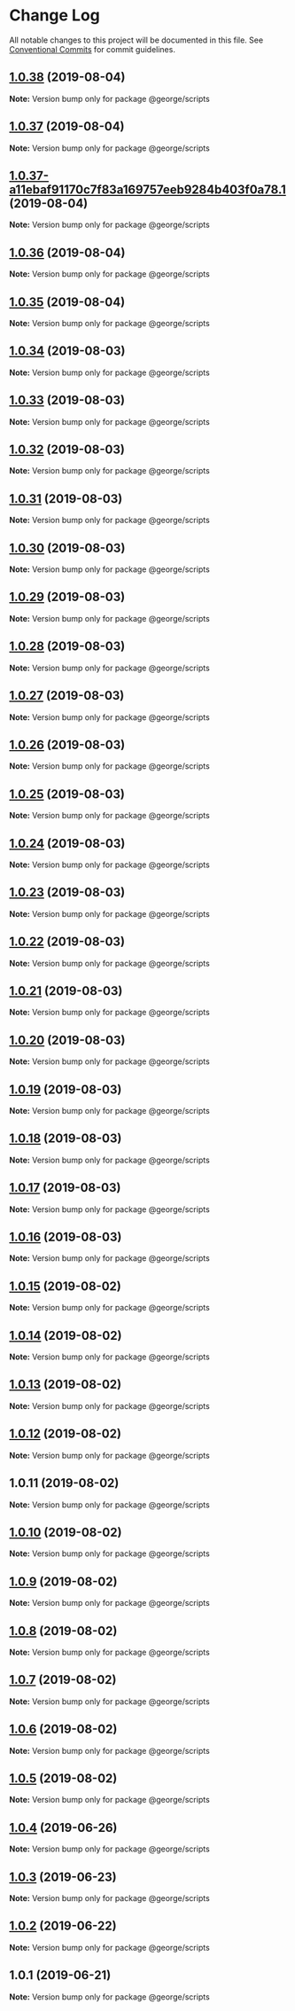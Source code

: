 # Change Log

All notable changes to this project will be documented in this file.
See [Conventional Commits](https://conventionalcommits.org) for commit guidelines.

## [1.0.38](https://github.com/ThreeMammals/george/compare/@george/scripts@1.0.37...@george/scripts@1.0.38) (2019-08-04)

**Note:** Version bump only for package @george/scripts





## [1.0.37](https://github.com/ThreeMammals/george/compare/@george/scripts@1.0.37-a11ebaf91170c7f83a169757eeb9284b403f0a78.1...@george/scripts@1.0.37) (2019-08-04)

**Note:** Version bump only for package @george/scripts





## [1.0.37-a11ebaf91170c7f83a169757eeb9284b403f0a78.1](https://github.com/ThreeMammals/george/compare/@george/scripts@1.0.36...@george/scripts@1.0.37-a11ebaf91170c7f83a169757eeb9284b403f0a78.1) (2019-08-04)

**Note:** Version bump only for package @george/scripts





## [1.0.36](https://github.com/ThreeMammals/george/compare/@george/scripts@1.0.35...@george/scripts@1.0.36) (2019-08-04)

**Note:** Version bump only for package @george/scripts





## [1.0.35](https://github.com/ThreeMammals/george/compare/@george/scripts@1.0.34...@george/scripts@1.0.35) (2019-08-04)

**Note:** Version bump only for package @george/scripts





## [1.0.34](https://github.com/ThreeMammals/george/compare/@george/scripts@1.0.33...@george/scripts@1.0.34) (2019-08-03)

**Note:** Version bump only for package @george/scripts





## [1.0.33](https://github.com/ThreeMammals/george/compare/@george/scripts@1.0.32...@george/scripts@1.0.33) (2019-08-03)

**Note:** Version bump only for package @george/scripts





## [1.0.32](https://github.com/ThreeMammals/george/compare/@george/scripts@1.0.31...@george/scripts@1.0.32) (2019-08-03)

**Note:** Version bump only for package @george/scripts





## [1.0.31](https://github.com/ThreeMammals/george/compare/@george/scripts@1.0.11...@george/scripts@1.0.31) (2019-08-03)

**Note:** Version bump only for package @george/scripts





## [1.0.30](https://github.com/ThreeMammals/george/compare/@george/scripts@1.0.29...@george/scripts@1.0.30) (2019-08-03)

**Note:** Version bump only for package @george/scripts





## [1.0.29](https://github.com/ThreeMammals/george/compare/@george/scripts@1.0.28...@george/scripts@1.0.29) (2019-08-03)

**Note:** Version bump only for package @george/scripts





## [1.0.28](https://github.com/ThreeMammals/george/compare/@george/scripts@1.0.27...@george/scripts@1.0.28) (2019-08-03)

**Note:** Version bump only for package @george/scripts





## [1.0.27](https://github.com/ThreeMammals/george/compare/@george/scripts@1.0.26...@george/scripts@1.0.27) (2019-08-03)

**Note:** Version bump only for package @george/scripts





## [1.0.26](https://github.com/ThreeMammals/george/compare/@george/scripts@1.0.25...@george/scripts@1.0.26) (2019-08-03)

**Note:** Version bump only for package @george/scripts





## [1.0.25](https://github.com/ThreeMammals/george/compare/@george/scripts@1.0.24...@george/scripts@1.0.25) (2019-08-03)

**Note:** Version bump only for package @george/scripts





## [1.0.24](https://github.com/ThreeMammals/george/compare/@george/scripts@1.0.23...@george/scripts@1.0.24) (2019-08-03)

**Note:** Version bump only for package @george/scripts





## [1.0.23](https://github.com/ThreeMammals/george/compare/@george/scripts@1.0.22...@george/scripts@1.0.23) (2019-08-03)

**Note:** Version bump only for package @george/scripts





## [1.0.22](https://github.com/ThreeMammals/george/compare/@george/scripts@1.0.21...@george/scripts@1.0.22) (2019-08-03)

**Note:** Version bump only for package @george/scripts





## [1.0.21](https://github.com/ThreeMammals/george/compare/@george/scripts@1.0.20...@george/scripts@1.0.21) (2019-08-03)

**Note:** Version bump only for package @george/scripts





## [1.0.20](https://github.com/ThreeMammals/george/compare/@george/scripts@1.0.19...@george/scripts@1.0.20) (2019-08-03)

**Note:** Version bump only for package @george/scripts





## [1.0.19](https://github.com/ThreeMammals/george/compare/@george/scripts@1.0.18...@george/scripts@1.0.19) (2019-08-03)

**Note:** Version bump only for package @george/scripts





## [1.0.18](https://github.com/ThreeMammals/george/compare/@george/scripts@1.0.17...@george/scripts@1.0.18) (2019-08-03)

**Note:** Version bump only for package @george/scripts





## [1.0.17](https://github.com/ThreeMammals/george/compare/@george/scripts@1.0.15...@george/scripts@1.0.17) (2019-08-03)

**Note:** Version bump only for package @george/scripts





## [1.0.16](https://github.com/ThreeMammals/george/compare/@george/scripts@1.0.15...@george/scripts@1.0.16) (2019-08-03)

**Note:** Version bump only for package @george/scripts





## [1.0.15](https://github.com/ThreeMammals/george/compare/@george/scripts@1.0.14...@george/scripts@1.0.15) (2019-08-02)

**Note:** Version bump only for package @george/scripts





## [1.0.14](https://github.com/ThreeMammals/george/compare/@george/scripts@1.0.13...@george/scripts@1.0.14) (2019-08-02)

**Note:** Version bump only for package @george/scripts





## [1.0.13](https://github.com/ThreeMammals/george/compare/@george/scripts@1.0.12...@george/scripts@1.0.13) (2019-08-02)

**Note:** Version bump only for package @george/scripts





## [1.0.12](https://github.com/ThreeMammals/george/compare/@george/scripts@1.0.11...@george/scripts@1.0.12) (2019-08-02)

**Note:** Version bump only for package @george/scripts





## 1.0.11 (2019-08-02)

**Note:** Version bump only for package @george/scripts





## [1.0.10](https://github.com/TomPallister/george/compare/@george/scripts@1.0.9...@george/scripts@1.0.10) (2019-08-02)

**Note:** Version bump only for package @george/scripts





## [1.0.9](https://github.com/TomPallister/george/compare/@george/scripts@1.0.8...@george/scripts@1.0.9) (2019-08-02)

**Note:** Version bump only for package @george/scripts





## [1.0.8](https://github.com/TomPallister/george/compare/@george/scripts@1.0.7...@george/scripts@1.0.8) (2019-08-02)

**Note:** Version bump only for package @george/scripts





## [1.0.7](https://github.com/TomPallister/george/compare/@george/scripts@1.0.6...@george/scripts@1.0.7) (2019-08-02)

**Note:** Version bump only for package @george/scripts





## [1.0.6](https://github.com/TomPallister/george/compare/@george/scripts@1.0.5...@george/scripts@1.0.6) (2019-08-02)

**Note:** Version bump only for package @george/scripts





## [1.0.5](https://github.com/TomPallister/george/compare/@george/scripts@1.0.4...@george/scripts@1.0.5) (2019-08-02)

**Note:** Version bump only for package @george/scripts





## [1.0.4](https://github.com/TomPallister/george/compare/@george/scripts@1.0.3...@george/scripts@1.0.4) (2019-06-26)

**Note:** Version bump only for package @george/scripts





## [1.0.3](https://github.com/TomPallister/george/compare/@george/scripts@1.0.2...@george/scripts@1.0.3) (2019-06-23)

**Note:** Version bump only for package @george/scripts





## [1.0.2](https://github.com/TomPallister/george/compare/@george/scripts@1.0.1...@george/scripts@1.0.2) (2019-06-22)

**Note:** Version bump only for package @george/scripts





## 1.0.1 (2019-06-21)

**Note:** Version bump only for package @george/scripts
